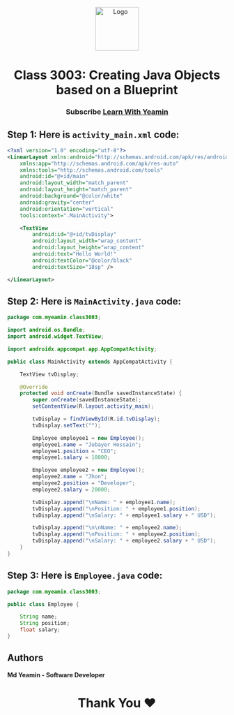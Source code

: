 <p align="center">
  <a href="https://github.com/i-rin-eam">
    <img src="https://avatars.githubusercontent.com/u/154800878?s=400&u=5d18880cc28646190a19a971bfcdbc54644eab07&v=4" alt="Logo" width="100" height="100">
  </a> 
<h1 align='center'>Class 3003: Creating Java Objects based on a Blueprint</h1>
<h3 align='center'>
  Subscribe <a href="https://www.youtube.com/watch?v=I3nGvV--2IU">Learn With Yeamin</a>
</h3>
</p>

## Step 1: Here is `activity_main.xml` code: 
```xml
<?xml version="1.0" encoding="utf-8"?>
<LinearLayout xmlns:android="http://schemas.android.com/apk/res/android"
    xmlns:app="http://schemas.android.com/apk/res-auto"
    xmlns:tools="http://schemas.android.com/tools"
    android:id="@+id/main"
    android:layout_width="match_parent"
    android:layout_height="match_parent"
    android:background="@color/white"
    android:gravity="center"
    android:orientation="vertical"
    tools:context=".MainActivity">

    <TextView
        android:id="@+id/tvDisplay"
        android:layout_width="wrap_content"
        android:layout_height="wrap_content"
        android:text="Hello World!"
        android:textColor="@color/black"
        android:textSize="18sp" />

</LinearLayout>
```
## Step 2: Here is `MainActivity.java` code: 
```java
package com.myeamin.class3003;

import android.os.Bundle;
import android.widget.TextView;

import androidx.appcompat.app.AppCompatActivity;

public class MainActivity extends AppCompatActivity {

    TextView tvDisplay;

    @Override
    protected void onCreate(Bundle savedInstanceState) {
        super.onCreate(savedInstanceState);
        setContentView(R.layout.activity_main);

        tvDisplay = findViewById(R.id.tvDisplay);
        tvDisplay.setText("");

        Employee employee1 = new Employee();
        employee1.name = "Jubayer Hossain";
        employee1.position = "CEO";
        employee1.salary = 10000;

        Employee employee2 = new Employee();
        employee2.name = "Jhon";
        employee2.position = "Developer";
        employee2.salary = 20000;

        tvDisplay.append("\nName: " + employee1.name);
        tvDisplay.append("\nPosition: " + employee1.position);
        tvDisplay.append("\nSalary: " + employee1.salary + " USD");

        tvDisplay.append("\n\nName: " + employee2.name);
        tvDisplay.append("\nPosition: " + employee2.position);
        tvDisplay.append("\nSalary: " + employee2.salary + " USD");
    }
}
```
## Step 3: Here is `Employee.java` code: 
```java
package com.myeamin.class3003;

public class Employee {

    String name;
    String position;
    float salary;
}
```
## Authors

**Md Yeamin - Software Developer**

<h1 align="center">Thank You ❤️</h1>
